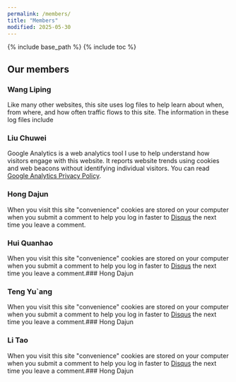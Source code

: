 ```yaml
---
permalink: /members/
title: "Members"
modified: 2025-05-30
---
```


{% include base_path %}
{% include toc %}

## Our members

### Wang Liping

Like many other websites, this site uses log files to help learn about when, from where, and how often traffic flows to this site. The information in these log files include


### Liu Chuwei

Google Analytics is a web analytics tool I use to help understand how visitors engage with this website. It reports website trends using cookies and web beacons without identifying individual visitors. You can read [Google Analytics Privacy Policy](http://www.google.com/analytics/learn/privacy.html).

### Hong Dajun

When you visit this site "convenience" cookies are stored on your computer when you submit a comment to help you log in faster to [Disqus](http://disqus.com) the next time you leave a comment.

### Hui Quanhao

When you visit this site "convenience" cookies are stored on your computer when you submit a comment to help you log in faster to [Disqus](http://disqus.com) the next time you leave a comment.### Hong Dajun

### Teng Yu`ang

When you visit this site "convenience" cookies are stored on your computer when you submit a comment to help you log in faster to [Disqus](http://disqus.com) the next time you leave a comment.### Hong Dajun

### Li Tao

When you visit this site "convenience" cookies are stored on your computer when you submit a comment to help you log in faster to [Disqus](http://disqus.com) the next time you leave a comment.### Hong Dajun



